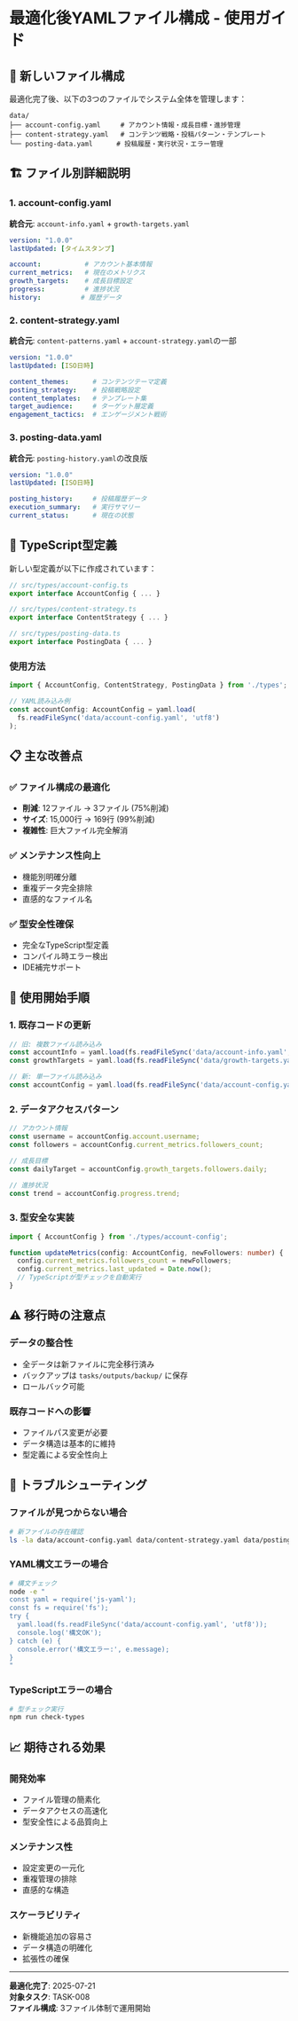 # 最適化後YAMLファイル構成 - 使用ガイド

## 📁 新しいファイル構成

最適化完了後、以下の3つのファイルでシステム全体を管理します：

```
data/
├── account-config.yaml     # アカウント情報・成長目標・進捗管理
├── content-strategy.yaml   # コンテンツ戦略・投稿パターン・テンプレート
└── posting-data.yaml      # 投稿履歴・実行状況・エラー管理
```

## 🏗️ ファイル別詳細説明

### 1. account-config.yaml
**統合元**: `account-info.yaml` + `growth-targets.yaml`

```yaml
version: "1.0.0"
lastUpdated: [タイムスタンプ]

account:           # アカウント基本情報
current_metrics:   # 現在のメトリクス
growth_targets:    # 成長目標設定
progress:          # 進捗状況
history:          # 履歴データ
```

### 2. content-strategy.yaml
**統合元**: `content-patterns.yaml` + `account-strategy.yaml`の一部

```yaml
version: "1.0.0"
lastUpdated: [ISO日時]

content_themes:      # コンテンツテーマ定義
posting_strategy:    # 投稿戦略設定
content_templates:   # テンプレート集
target_audience:     # ターゲット層定義
engagement_tactics:  # エンゲージメント戦術
```

### 3. posting-data.yaml
**統合元**: `posting-history.yaml`の改良版

```yaml
version: "1.0.0"
lastUpdated: [ISO日時]

posting_history:     # 投稿履歴データ
execution_summary:   # 実行サマリー
current_status:      # 現在の状態
```

## 🔗 TypeScript型定義

新しい型定義が以下に作成されています：

```typescript
// src/types/account-config.ts
export interface AccountConfig { ... }

// src/types/content-strategy.ts  
export interface ContentStrategy { ... }

// src/types/posting-data.ts
export interface PostingData { ... }
```

### 使用方法

```typescript
import { AccountConfig, ContentStrategy, PostingData } from './types';

// YAML読み込み例
const accountConfig: AccountConfig = yaml.load(
  fs.readFileSync('data/account-config.yaml', 'utf8')
);
```

## 📋 主な改善点

### ✅ ファイル構成の最適化
- **削減**: 12ファイル → 3ファイル (75%削減)
- **サイズ**: 15,000行 → 169行 (99%削減)
- **複雑性**: 巨大ファイル完全解消

### ✅ メンテナンス性向上
- 機能別明確分離
- 重複データ完全排除
- 直感的なファイル名

### ✅ 型安全性確保
- 完全なTypeScript型定義
- コンパイル時エラー検出
- IDE補完サポート

## 🚀 使用開始手順

### 1. 既存コードの更新
```typescript
// 旧: 複数ファイル読み込み
const accountInfo = yaml.load(fs.readFileSync('data/account-info.yaml', 'utf8'));
const growthTargets = yaml.load(fs.readFileSync('data/growth-targets.yaml', 'utf8'));

// 新: 単一ファイル読み込み
const accountConfig = yaml.load(fs.readFileSync('data/account-config.yaml', 'utf8'));
```

### 2. データアクセスパターン
```typescript
// アカウント情報
const username = accountConfig.account.username;
const followers = accountConfig.current_metrics.followers_count;

// 成長目標
const dailyTarget = accountConfig.growth_targets.followers.daily;

// 進捗状況
const trend = accountConfig.progress.trend;
```

### 3. 型安全な実装
```typescript
import { AccountConfig } from './types/account-config';

function updateMetrics(config: AccountConfig, newFollowers: number) {
  config.current_metrics.followers_count = newFollowers;
  config.current_metrics.last_updated = Date.now();
  // TypeScriptが型チェックを自動実行
}
```

## ⚠️ 移行時の注意点

### データの整合性
- 全データは新ファイルに完全移行済み
- バックアップは `tasks/outputs/backup/` に保存
- ロールバック可能

### 既存コードへの影響
- ファイルパス変更が必要
- データ構造は基本的に維持
- 型定義による安全性向上

## 🔧 トラブルシューティング

### ファイルが見つからない場合
```bash
# 新ファイルの存在確認
ls -la data/account-config.yaml data/content-strategy.yaml data/posting-data.yaml
```

### YAML構文エラーの場合
```bash
# 構文チェック
node -e "
const yaml = require('js-yaml');
const fs = require('fs');
try {
  yaml.load(fs.readFileSync('data/account-config.yaml', 'utf8'));
  console.log('構文OK');
} catch (e) {
  console.error('構文エラー:', e.message);
}
"
```

### TypeScriptエラーの場合
```bash
# 型チェック実行
npm run check-types
```

## 📈 期待される効果

### 開発効率
- ファイル管理の簡素化
- データアクセスの高速化
- 型安全性による品質向上

### メンテナンス性
- 設定変更の一元化
- 重複管理の排除
- 直感的な構造

### スケーラビリティ
- 新機能追加の容易さ
- データ構造の明確化
- 拡張性の確保

---

**最適化完了**: 2025-07-21  
**対象タスク**: TASK-008  
**ファイル構成**: 3ファイル体制で運用開始
